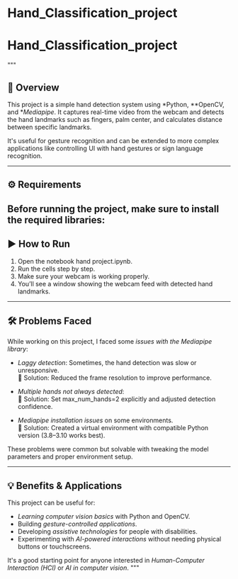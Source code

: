 # Hand_Classification_project
# Hand_Classification_project

"""
## 📌 Overview

This project is a simple hand detection system using *Python, **OpenCV, and **Mediapipe*.
It captures real-time video from the webcam and detects the hand landmarks such as fingers, palm center,
and calculates distance between specific landmarks.

It's useful for gesture recognition and can be extended to more complex applications like controlling UI with hand gestures
or sign language recognition.

---

## ⚙ Requirements

Before running the project, make sure to install the required libraries:
---

## ▶ How to Run

1. Open the notebook hand project.ipynb.
2. Run the cells step by step.
3. Make sure your webcam is working properly.
4. You’ll see a window showing the webcam feed with detected hand landmarks.

---

## 🛠 Problems Faced

While working on this project, I faced some *issues with the Mediapipe library*:

- *Laggy detection*: Sometimes, the hand detection was slow or unresponsive.  
  🔧 Solution: Reduced the frame resolution to improve performance.
  
- *Multiple hands not always detected*:  
  🔧 Solution: Set max_num_hands=2 explicitly and adjusted detection confidence.

- *Mediapipe installation issues* on some environments.  
  🔧 Solution: Created a virtual environment with compatible Python version (3.8–3.10 works best).

These problems were common but solvable with tweaking the model parameters and proper environment setup.

---

## 💡 Benefits & Applications

This project can be useful for:

- *Learning computer vision basics* with Python and OpenCV.
- Building *gesture-controlled applications*.
- Developing *assistive technologies* for people with disabilities.
- Experimenting with *AI-powered interactions* without needing physical buttons or touchscreens.

It's a good starting point for anyone interested in *Human-Computer Interaction (HCI)* or *AI in computer vision*.
"""



